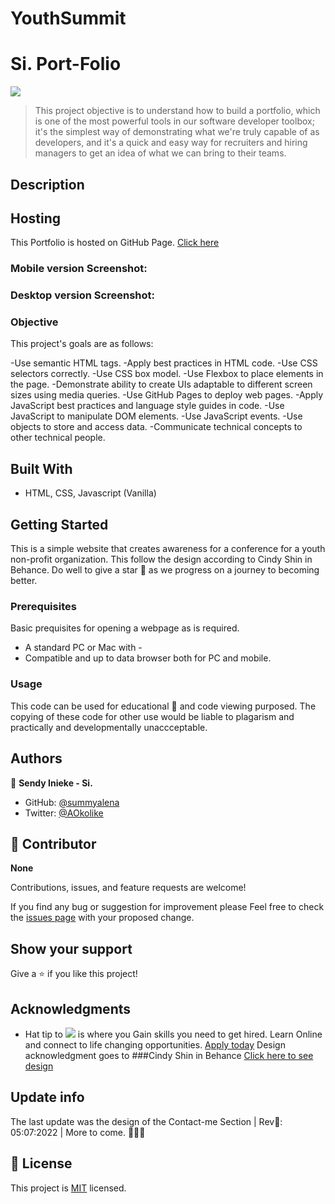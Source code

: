 # YouthSummit
# Si. Port-Folio

![](https://img.shields.io/badge/Microverse-blueviolet)

> This project objective is to understand how to build a portfolio, which is one of the most powerful tools in our software developer toolbox; it's the simplest way of demonstrating what we're truly capable of as developers, and it's a quick and easy way for recruiters and hiring managers to get an idea of what we can bring to their teams.

## Description

## Hosting

This Portfolio is hosted on GitHub Page. [Click here]()

### Mobile version Screenshot:


### Desktop version Screenshot:


### Objective

This project's goals are as follows:

-Use semantic HTML tags.
-Apply best practices in HTML code.
-Use CSS selectors correctly.
-Use CSS box model.
-Use Flexbox to place elements in the page.
-Demonstrate ability to create UIs adaptable to different screen sizes using media queries.
-Use GitHub Pages to deploy web pages.
-Apply JavaScript best practices and language style guides in code.
-Use JavaScript to manipulate DOM elements.
-Use JavaScript events.
-Use objects to store and access data.
-Communicate technical concepts to other technical people.

## Built With

- HTML, CSS, Javascript (Vanilla)

## Getting Started

This is a simple website that creates awareness for a conference for a youth non-profit organization. This follow the design according to Cindy Shin in Behance.   Do well to give a star 🌟 as we progress on a journey to becoming better.

### Prerequisites

Basic prequisites for opening a webpage as is required.

- A standard PC or Mac with -
- Compatible and up to data browser both for PC and mobile.

### Usage

This code can be used for educational 📘 and code viewing purposed. The copying of these code for other use would be liable to plagarism and practically and developmentally unaccceptable.

## Authors

👤 **Sendy Inieke - Si.**

- GitHub: [@summyalena](https://github.com/summyalena)
- Twitter: [@AOkolike](https://twitter.com/AOkolike)

## 🤝 Contributor
**None**

Contributions, issues, and feature requests are welcome!

If you find any bug or suggestion for improvement please Feel free to check the [issues page](../../issues/) with your proposed change.

## Show your support

Give a ⭐️ if you like this project!

## Acknowledgments

- Hat tip to ![](https://img.shields.io/badge/Microverse-blueviolet) is where you Gain skills you need to get hired. Learn Online and connect to life changing opportunities. [Apply today](https://www.microverse.org/?grsf=uv064g)
Design acknowledgment goes to ###Cindy Shin in Behance [Click here to see design](https://www.behance.net/gallery/29845175/CC-Global-Summit-2015)
## Update info

The last update was the design of the Contact-me Section | Rev📅: 05:07:2022 | More to come. 🚀🚀🚀

## 📝 License

This project is [MIT](./MIT.md) licensed.
